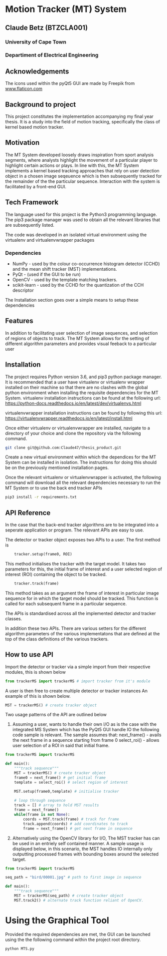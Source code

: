 # Motion Tracker (MT) System 
## Claude Betz (BTZCLA001)
### University of Cape Town
### Departiment of Electrical Engineering

## Acknowledgements
The icons used within the pyQt5 GUI are made by Freepik from www.flaticon.com

## Background to project
This project constitutes the implementation accompanying my final year thesis. 
It is a study into the field of motion tracking, specifically the class of
kernel based motion tracker.

## Motivation
The MT System developed loosely draws inspiration from sport analysis segments, where
analysts highlight the movement of a particular player to highlight certain
actions or plays. 
In line with this, the MT System implements a kernel based tracking approaches
that rely on user detection object in a chosen image seqeuence which is then subsequently
tracked for the remainder of the the particular sequence.
Interaction with the system is facilitated by a front-end GUI.

## Tech Framework
The language used for this project is the Python3 programming language. The
pip3 package manager was used to obtain all the relevant libraries that are
subsequently listed.

The code was developed in an isolated virtual environment using the virtualenv
and virtualenvwrapper packages

### Dependencies
- NumPy - used by the colour co-occurrence histogram detector (CCHD) and the mean shift tracker (MST) implementations.
- PyQt - (used if the GUI to be run)
- OpenCV - used by the template matching trackers.
- scikit-learn - used by the CCHD for the quantization of the CCH descriptor

The Installation section goes over a simple means to setup these dependencies

## Features 
In addition to facilitating user selection of image sequences, and selection of
regions of objects to track. The MT System allows for the setting of different algorithm parameters and
provides visual feeback to a particular user

## Installation
The project requires Python version 3.6, and pip3 python package manager.
It is recommended that a user have virtualenv or virtualenv wrapper installed on
their machine so that there are no clashes with the global python environment when installing the requisite dependencies for the MT System.
virtualenv installation instructions can be found at the following url: 
https://python-docs.readthedocs.io/en/latest/dev/virtualenvs.html

virtualenvwrapper installation instructions can be found by following this url:
https://virtualenvwrapper.readthedocs.io/en/latest/install.html

Once either virtualenv or virtualenvwrapper are installed, navigate to a
directory of your choice and clone the repository via the following command.

```bash
git clone git@github.com:Claude47/thesis_product.git
```

Create a new virtual environment within which the dependices for the MT System
can be installed in isolation. The instructions for doing this should be on the
previously mentioned installation pages.

Once the relevant virtualenv or virtualenvwrapper is activated, the following
command will download all the relevant dependencies necessary to run the MT
System or to use the back end tracker APIs

```bash
pip3 install -r requirements.txt
```

## API Reference
In the case that the back-end tracker algorithms are to be integrated into a
seperate application or program. The relevant APIs are easy to use.

The detector or tracker object exposes two APIs to a user. The first method is 
```python
    tracker.setup(frame0, ROI)
```

This method initialises the tracker with the target model. It takes two parameters for this, the initial frame of interest and a user selected region of
interest (ROI) containing the object to be tracked. 

```python
    tracker.track(frame)
```
This method takes as an argument the frame of interest in particular image
sequence for in which the target model should be tracked. This function is
called for each subsequent frame in a particular sequence.

The APIs is standardised across all the implemented detector and tracker
classes. 

In addition these two APIs. There are various setters for the different algorithm parameters of the various implementatons that are
defined at the top of the class definitions of the various trackers.


## How to use API
Import the detector or tracker via a simple import from their respective
modules, this is shown below
```python
from trackerMS import trackerMS # import tracker from it's module
```

A user is then free to create multiple detector or tracker instances
An example of this is shown below.
```python
MST = trackerMS() # create tracker object
```

Two usage patterns of the API are outlined below
1. Assuming a user, wants to handle their own I/O as is the case with the
integrated MS System which has the PyQt5 GUI handle IO the following code sample is relevant.
The sample assumes that:
    next_frame() - avails the next frame in a sequence starting from frame 0 
    select_roi() - allows user selection of a ROI in said
that initial frame. 

```python
from trackerMS import trackerMS

def main():
    """track sequence"""
    MST = trackerMS() # create tracker object
    frame0 = next_frame() # get initial frame
    template = select_roi() # select region of interest

    MST.setup(frame0,template) # initialise tracker
    
    # loop through sequence
    track = [] # array to hold MST results
    frame = next_frame()
    while(frame is not None):
        coords = MST.track(frame) # track for frame
        track.append(coords) # add coordinates to track
        frame = next_frame() # get next frame in sequence 
```

2. Alternatively using the OpenCV library for I/O, The MST tracker has can be used
in an entriely self contained manner. A sample usage is displayed below, in this
scenario, the MST handles IO internally only outputting processed frames with
bounding boxes around the selected target.

```python
from trackerMS import trackerMS

seq_path = "bird/00001.jpg" # path to first image in sequence

def main():
    """track sequence"""
    MST = trackerMS(seq_path) # create tracker object
    MST.track2() # alternate track function reliant of OpenCV.
```

# Using the Graphical Tool
Provided the required dependencies are met, the GUI can be launched using the
the following command within the project root directory.

```bash
python MTS.py
```

